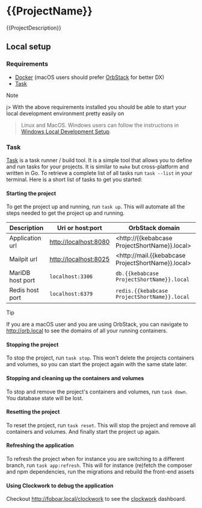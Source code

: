 # {{ProjectName}}

{{ProjectDescription}}

## Local setup

### Requirements

- [Docker](https://www.docker.com/products/docker-desktop) (macOS users should prefer
  [OrbStack](https://orbstack.dev/download) for better DX)
- [Task](https://taskfile.dev/installation/)

> [!NOTE]
j> With the above requirements installed you should be able to start your local development environment pretty easily on
> Linux and MacOS. Windows users can follow the instructions in
> [Windows Local Development Setup](docs/windows-local-development-setup.md).

### Task

[Task](https://taskfile.dev/) is a task runner / build tool. It is a simple tool that allows you to define and run tasks
for your projects. It is similar to `make` but cross-platform and written in Go. To retrieve a complete list of all
tasks run `task --list` in your terminal. Here is a short list of tasks to get you started:

#### Starting the project

To get the project up and running, run `task up`. This will automate all the steps needed to get the project up and
running.

| Description      | Uri or host:port        | OrbStack domain            |
|------------------|-------------------------|----------------------------|
| Application url  | <http://localhost:8080> | <http://{{kebabcase ProjectShortName}}.local>      |
| Mailpit url      | <http://localhost:8025> | <http://mail.{{kebabcase ProjectShortName}}.local> |
| MariDB host port | `localhost:3306`        | `db.{{kebabcase ProjectShortName}}.local`          |
| Redis host port  | `localhost:6379`        | `redis.{{kebabcase ProjectShortName}}.local`       |

> [!TIP]
> If you are a macOS user and you are using OrbStack, you can navigate to <http://orb.local> to see the domains of all
> your running containers.

#### Stopping the project

To stop the project, run `task stop`. This won't delete the projects containers and volumes, so you can start the
project again with the same state later.

#### Stopping and cleaning up the containers and volumes

To stop and remove the project's containers and volumes, run `task down`. You database state will be lost.

#### Resetting the project

To reset the project, run `task reset`. This will stop the project and remove all containers and volumes. And finally
start the project up again.

#### Refreshing the application

To refresh the project when for instance you are switching to a different branch, run `task app:refresh`. This will for
instance (re)fetch the composer and npm dependencies, run the migrations and rebuild the front-end assets

#### Using Clockwork to debug the application

Checkout <http://foboar.local/clockwork> to see the [clockwork](https://underground.works/clockwork/) dashboard.

